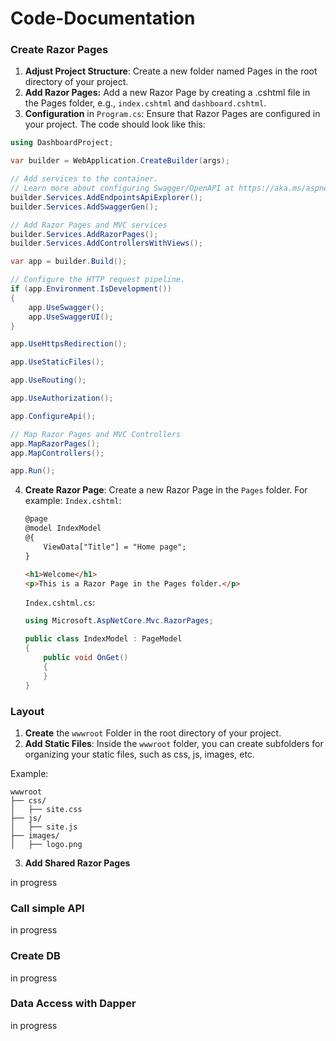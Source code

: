 ﻿# **Code-Documentation**

### Create Razor Pages

1. **Adjust Project Structure**: Create a new folder named Pages in the root directory of your project.
2. **Add Razor Pages:** Add a new Razor Page by creating a .cshtml file in the Pages folder, e.g., `index.cshtml` and `dashboard.cshtml`.
3. **Configuration** in `Program.cs`: Ensure that Razor Pages are configured in your project. The code should look like this:
```c#
using DashboardProject;

var builder = WebApplication.CreateBuilder(args);

// Add services to the container.
// Learn more about configuring Swagger/OpenAPI at https://aka.ms/aspnetcore/swashbuckle
builder.Services.AddEndpointsApiExplorer();
builder.Services.AddSwaggerGen();

// Add Razor Pages and MVC services
builder.Services.AddRazorPages();
builder.Services.AddControllersWithViews();

var app = builder.Build();

// Configure the HTTP request pipeline.
if (app.Environment.IsDevelopment())
{
    app.UseSwagger();
    app.UseSwaggerUI();
}

app.UseHttpsRedirection();

app.UseStaticFiles();

app.UseRouting();

app.UseAuthorization();

app.ConfigureApi(); 

// Map Razor Pages and MVC Controllers
app.MapRazorPages();
app.MapControllers();

app.Run();
```

4. **Create Razor Page**: Create a new Razor Page in the `Pages` folder. For example:
`Index.cshtml`:
     ```html
     @page
     @model IndexModel
     @{
         ViewData["Title"] = "Home page";
     }

     <h1>Welcome</h1>
     <p>This is a Razor Page in the Pages folder.</p>
     ```

     `Index.cshtml.cs`:
     ```csharp
     using Microsoft.AspNetCore.Mvc.RazorPages;

     public class IndexModel : PageModel
     {
         public void OnGet()
         {
         }
     }
     ```

### Layout

1. **Create** the `wwwroot` Folder in the root directory of your project.
2. **Add Static Files**: Inside the `wwwroot` folder, you can create subfolders for organizing your static files, such as css, js, images, etc.

Example:

```plaintext
wwwroot            
├── css/     
│   ├── site.css   
├── js/          
│   ├── site.js
├── images/ 
│   ├── logo.png            

```

3. **Add Shared Razor Pages** 

in progress

### Call simple API

in progress

### Create DB

in progress

### Data Access with Dapper

in progress